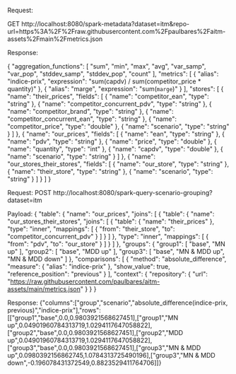 Request:

GET http://localhost:8080/spark-metadata?dataset=itm&repo-url=https%3A%2F%2Fraw.githubusercontent.com%2Fpaulbares%2Faitm-assets%2Fmain%2Fmetrics.json

Response:

{
    "aggregation_functions": [
        "sum",
        "min",
        "max",
        "avg",
        "var_samp",
        "var_pop",
        "stddev_samp",
        "stddev_pop",
        "count"
    ],
    "metrics": [
        {
            "alias": "indice-prix",
            "expression": "sum(capdv) / sum(competitor_price * quantity)"
        },
        {
            "alias": "marge",
            "expression": "sum(`marge`)"
        }
    ],
    "stores": [
        {
            "name": "their_prices",
            "fields": [
                {
                    "name": "competitor_ean",
                    "type": "string"
                },
                {
                    "name": "competitor_concurrent_pdv",
                    "type": "string"
                },
                {
                    "name": "competitor_brand",
                    "type": "string"
                },
                {
                    "name": "competitor_concurrent_ean",
                    "type": "string"
                },
                {
                    "name": "competitor_price",
                    "type": "double"
                },
                {
                    "name": "scenario",
                    "type": "string"
                }
            ]
        },
        {
            "name": "our_prices",
            "fields": [
                {
                    "name": "ean",
                    "type": "string"
                },
                {
                    "name": "pdv",
                    "type": "string"
                },
                {
                    "name": "price",
                    "type": "double"
                },
                {
                    "name": "quantity",
                    "type": "int"
                },
                {
                    "name": "capdv",
                    "type": "double"
                },
                {
                    "name": "scenario",
                    "type": "string"
                }
            ]
        },
        {
            "name": "our_stores_their_stores",
            "fields": [
                {
                    "name": "our_store",
                    "type": "string"
                },
                {
                    "name": "their_store",
                    "type": "string"
                },
                {
                    "name": "scenario",
                    "type": "string"
                }
            ]
        }
    ]
}


Request:
POST http://localhost:8080/spark-query-scenario-grouping?dataset=itm

Payload: 
{
    "table": {
        "name": "our_prices",
        "joins": [
            {
                "table": {
                    "name": "our_stores_their_stores",
                    "joins": [
                        {
                            "table": {
                                "name": "their_prices"
                            },
                            "type": "inner",
                            "mappings": [
                                {
                                    "from": "their_store",
                                    "to": "competitor_concurrent_pdv"
                                }
                            ]
                        }
                    ]
                },
                "type": "inner",
                "mappings": [
                    {
                        "from": "pdv",
                        "to": "our_store"
                    }
                ]
            }
        ]
    },
    "groups": {
        "group1": [
            "base",
            "MN up"
        ],
        "group2": [
            "base",
            "MDD up"
        ],
        "group3": [
            "base",
            "MN & MDD up",
            "MN & MDD down"
        ]
    },
    "comparisons": [
        {
            "method": "absolute_difference",
            "measure": {
                "alias": "indice-prix"
            },
            "show_value": true,
            "reference_position": "previous"
        }
    ],
    "context": {
        "repository": {
            "url": "https://raw.githubusercontent.com/paulbares/aitm-assets/main/metrics.json"
        }
    }
}

Response:
{"columns":["group","scenario","absolute_difference(indice-prix, previous)","indice-prix"],"rows":[["group1","base",0.0,0.9803921568627451],["group1","MN up",0.04901960784313719,1.0294117647058822],["group2","base",0.0,0.9803921568627451],["group2","MDD up",0.04901960784313719,1.0294117647058822],["group3","base",0.0,0.9803921568627451],["group3","MN & MDD up",0.0980392156862745,1.0784313725490196],["group3","MN & MDD down",-0.196078431372549,0.8823529411764706]]}
